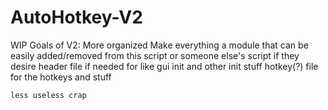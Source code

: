 # AutoHotkey-V2

WIP
Goals of V2:
    More organized
    Make everything a module that can be easily added/removed from this script or someone else's script if they desire
        header file if needed for like gui init and other init stuff
        hotkey(?) file for the hotkeys and stuff
    
    less useless crap
